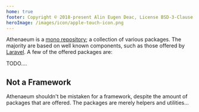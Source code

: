 ```yaml
---
home: true
footer: Copyright © 2018-present Alin Eugen Deac, License BSD-3-Clause
heroImage: /images/icon/apple-touch-icon.png
---
```


Athenaeum is a [mono repository](https://en.wikipedia.org/wiki/Monorepo); a collection of various packages.
The majority are based on well known components, such as those offered by [Laravel](https://laravel.com/).
A few of the offered packages are:

TODO....

## Not a Framework

Athenaeum shouldn't be mistaken for a framework, despite the amount of packages that are offered.
The packages are merely helpers and utilities...
